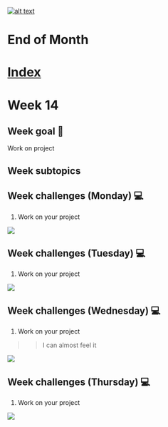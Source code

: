 <a href="https://www.core-code.io/">

![alt text](https://uploads-ssl.webflow.com/5eb2f56932c3562feab232e3/5f73550d00249e7e96c9f3de_Logo.png "corecodeio")

</a>

# End of Month

# [Index](/README.md)

# Week 14

## Week goal 🏁

<p>Work on project</p>

## Week subtopics

## Week challenges (Monday) 💻

1. Work on your project

<img src="https://media2.giphy.com/media/BpGWitbFZflfSUYuZ9/giphy.gif?cid=ecf05e47z6s8ihizn95ou6hmly2qks3xs6lsg6kcx9vx50fy&rid=giphy.gif&ct=g"/>

## Week challenges (Tuesday) 💻

1. Work on your project

<img src="https://media.giphy.com/media/R2m2NzVxQ3pbG/giphy.gif"/>

## Week challenges (Wednesday) 💻

1. Work on your project

>>I can almost feel it

<img src="https://media4.giphy.com/media/P4FUxTNsHMU1ArTI21/giphy.gif?cid=ecf05e47dos9eckoo2ngf8dsu2qa8atcpke0plw6x8i6rhyv&rid=giphy.gif&ct=g"/>

## Week challenges (Thursday) 💻

1. Work on your project

<img src="https://media2.giphy.com/media/mIZ9rPeMKefm0/giphy.gif?cid=ecf05e47dvyzdgdqs4x39f3bcu4x21ruchx16fc35h48zxw9&rid=giphy.gif&ct=g"/>